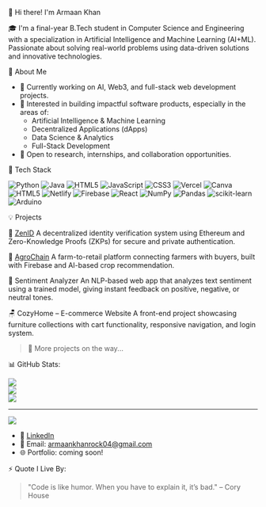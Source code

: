 👋 Hi there! I'm Armaan Khan

🎓 I'm a final-year B.Tech student in Computer Science and Engineering with a specialization in Artificial Intelligence and Machine Learning (AI+ML). Passionate about solving real-world problems using data-driven solutions and innovative technologies.


🧠 About Me
- 🔭 Currently working on AI, Web3, and full-stack web development projects.
- 🚀 Interested in building impactful software products, especially in the areas of:
  - Artificial Intelligence & Machine Learning
  - Decentralized Applications (dApps)
  - Data Science & Analytics
  - Full-Stack Development
- 🎯 Open to research, internships, and collaboration opportunities.


🔧 Tech Stack

![Python](https://img.shields.io/badge/python-3670A0?style=for-the-badge&logo=python&logoColor=ffdd54) ![Java](https://img.shields.io/badge/java-%23ED8B00.svg?style=for-the-badge&logo=openjdk&logoColor=white) ![HTML5](https://img.shields.io/badge/html5-%23E34F26.svg?style=for-the-badge&logo=html5&logoColor=white) ![JavaScript](https://img.shields.io/badge/javascript-%23323330.svg?style=for-the-badge&logo=javascript&logoColor=%23F7DF1E) ![CSS3](https://img.shields.io/badge/css3-%231572B6.svg?style=for-the-badge&logo=css3&logoColor=white) ![Vercel](https://img.shields.io/badge/vercel-%23000000.svg?style=for-the-badge&logo=vercel&logoColor=white) ![Canva](https://img.shields.io/badge/Canva-%2300C4CC.svg?style=for-the-badge&logo=Canva&logoColor=white) ![HTML5](https://img.shields.io/badge/html5-%23E34F26.svg?style=for-the-badge&logo=html5&logoColor=white) ![Netlify](https://img.shields.io/badge/netlify-%23000000.svg?style=for-the-badge&logo=netlify&logoColor=#00C7B7) ![Firebase](https://img.shields.io/badge/firebase-%23039BE5.svg?style=for-the-badge&logo=firebase) ![React](https://img.shields.io/badge/react-%2320232a.svg?style=for-the-badge&logo=react&logoColor=%2361DAFB) ![NumPy](https://img.shields.io/badge/numpy-%23013243.svg?style=for-the-badge&logo=numpy&logoColor=white) ![Pandas](https://img.shields.io/badge/pandas-%23150458.svg?style=for-the-badge&logo=pandas&logoColor=white) ![scikit-learn](https://img.shields.io/badge/scikit--learn-%23F7931E.svg?style=for-the-badge&logo=scikit-learn&logoColor=white) ![Arduino](https://img.shields.io/badge/-Arduino-00979D?style=for-the-badge&logo=Arduino&logoColor=white)


💡 Projects

🚀 [ZenID](https://github.com/your-repo-link)
A decentralized identity verification system using Ethereum and Zero-Knowledge Proofs (ZKPs) for secure and private authentication.

🌾 [AgroChain](https://github.com/your-repo-link)
A farm-to-retail platform connecting farmers with buyers, built with Firebase and AI-based crop recommendation.

🧠 Sentiment Analyzer
An NLP-based web app that analyzes text sentiment using a trained model, giving instant feedback on positive, negative, or neutral tones.

🪑 CozyHome – E-commerce Website
A front-end project showcasing furniture collections with cart functionality, responsive navigation, and login system.

> 📌 More projects on the way...



📊 GitHub Stats:

![](https://github-readme-stats.vercel.app/api?username=Armaankhan004&theme=default_repocard&hide_border=false&include_all_commits=true&count_private=false)<br/>
![](https://nirzak-streak-stats.vercel.app/?user=Armaankhan004&theme=default_repocard&hide_border=false)<br/>
![](https://github-readme-stats.vercel.app/api/top-langs/?username=Armaankhan004&theme=default_repocard&hide_border=false&include_all_commits=true&count_private=false&layout=compact)

---
[![](https://visitcount.itsvg.in/api?id=Armaankhan004&icon=0&color=0)](https://visitcount.itsvg.in)

<!-- Proudly created with GPRM ( https://gprm.itsvg.in ) -->


- 💼 [LinkedIn](https://www.linkedin.com/in/armaankhan04/)
- 📧 Email: armaankhanrock04@gmail.com
- 🌐 Portfolio: coming soon!


⚡ Quote I Live By:
> "Code is like humor. When you have to explain it, it’s bad." – Cory House

